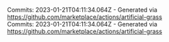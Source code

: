 Commits: 2023-01-21T04:11:34.064Z - Generated via https://github.com/marketplace/actions/artificial-grass
<br>
Commits: 2023-01-21T04:11:34.064Z - Generated via https://github.com/marketplace/actions/artificial-grass
<br>

